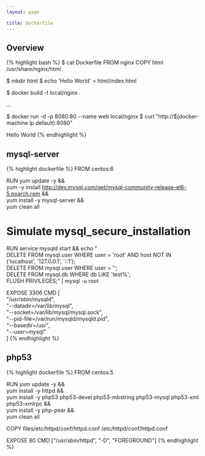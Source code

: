 ```yaml
---
layout: page

title: Dockerfile
---
```


## Overview

{% highlight bash %}
$ cat Dockerfile
FROM nginx
COPY html /usr/share/nginx/html

$ mkdir html
$ echo '<html><body>Hello World<body></html>' > html/index.html

$ docker build -t local/nginx .

...

$ docker run -d -p 8080:80 --name web local/nginx
$ curl "http://$(docker-machine ip default):8080"
<html><body>Hello World<body></html>
{% endhighlight %}

## mysql-server

{% highlight dockerfile %}
FROM centos:6

RUN yum update -y && \
  yum -y install http://dev.mysql.com/get/mysql-community-release-el6-5.noarch.rpm && \
  yum install -y mysql-server && \
  yum clean all

# Simulate mysql_secure_installation
RUN service mysqld start && echo "\
  DELETE FROM mysql.user WHERE user = 'root' AND host NOT IN ('localhost', '127.0.0.1', '::1'); \
  DELETE FROM mysql.user WHERE user = ''; \
  DELETE FROM mysql.db WHERE db LIKE 'test%'; \
  FLUSH PRIVILEGES;" | mysql -u root

EXPOSE 3306
CMD [ \
  "/usr/sbin/mysqld", \
  "--datadir=/var/lib/mysql", \
  "--socket=/var/lib/mysql/mysql.sock", \
  "--pid-file=/var/run/mysqld/mysqld.pid", \
  "--basedir=/usr", \
  "--user=mysql" \
]
{% endhighlight %}

## php53

{% highlight dockerfile %}
FROM centos:5

RUN yum update -y && \
  yum install -y httpd && \
  yum install -y php53 php53-devel php53-mbstring php53-mysql php53-xml php53-xmlrpc && \
  yum install -y php-pear && \
  yum clean all 

COPY files/etc/httpd/conf/httpd.conf /etc/httpd/conf/httpd.conf

EXPOSE 80
CMD ["/usr/sbin/httpd", "-D", "FOREGROUND"]
{% endhighlight %}

